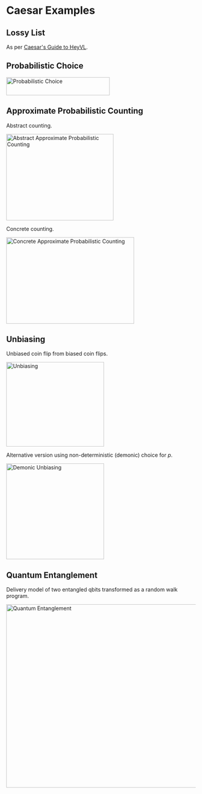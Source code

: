 # Caesar Examples

## Lossy List

As per [Caesar's Guide to HeyVL](https://www.caesarverifier.org/docs/getting-started/heyvl-guide\#full-example).

## Probabilistic Choice

<img width="275" height="48" alt="Probabilistic Choice" src="https://github.com/user-attachments/assets/9a91de77-3d32-43f0-b153-41dc5bafab9b" />

## Approximate Probabilistic Counting

Abstract counting.

<img width="285" height="230" alt="Abstract Approximate Probabilistic Counting" src="https://github.com/user-attachments/assets/c18d107c-6fb6-40d5-9ab0-1e08b85e1534" />

Concrete counting.

<img width="340" height="230" alt="Concrete Approximate Probabilistic Counting" src="https://github.com/user-attachments/assets/0b00d485-df81-4ce9-aa5a-36d5289045cd" />

## Unbiasing

Unbiased coin flip from biased coin flips.

<img width="260" height="225" alt="Unbiasing" src="https://github.com/user-attachments/assets/b7b5027b-f409-4fd7-b28f-182e0f0330f7" />

Alternative version using non-deterministic (demonic) choice for $p$.

<img width="260" height="255" alt="Demonic Unbiasing" src="https://github.com/user-attachments/assets/3d99b711-6f8b-405c-bfd6-563ebe7e872f" />

## Quantum Entanglement

Delivery model of two entangled qbits transformed as a random walk program.

<img width="710" height="488" alt="Quantum Entanglement" src="https://github.com/user-attachments/assets/04a510cc-e19b-46ef-930b-5e625003d97b" />
